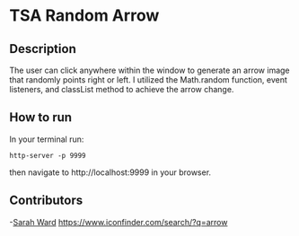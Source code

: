 # TSA Random Arrow


## Description
The user can click anywhere within the window to generate an arrow image that randomly points right or left.  I utilized the Math.random function, event listeners, and classList method to achieve the arrow change.

## How to run
In your terminal run:
```
http-server -p 9999
```
then navigate to http://localhost:9999 in your browser.

## Contributors

-[Sarah Ward](https://github.com/sward42/iife-solarsystem)
https://www.iconfinder.com/search/?q=arrow
